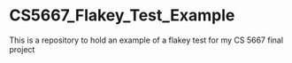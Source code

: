 # CS5667_Flakey_Test_Example
This is a repository to hold an example of a flakey test for my CS 5667 final project
